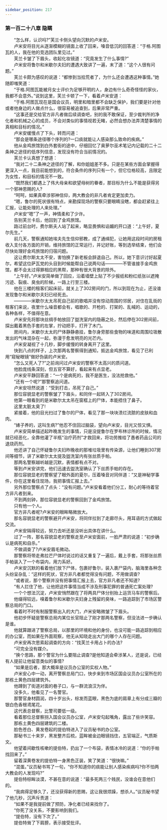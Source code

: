```yaml
---
sidebar_position: 217
---
```

### 第一百二十八章 隐瞒  


　　“怎么样，认识吗?”芙兰卡侧头望向沉默的卢米安。  
　　卢米安将目光从逐渐模糊的镜面上收了回来，嗓音低沉的回答道：“于格.阿图瓦的人，我在他的竞选团队里见过。”  
　　芙兰卡皱了下眉头，收起化妆镜道：“究竟发生了什么事情?”  
　　卢米安将鲁尔和米歇尔夫妇的遭遇大致讲了一遍，末了道：“这个人很有问题。”  
　　芙兰卡颇为感叹的说道：“都惨到当拾荒者了，为什么还会遭遇这种事情。”她随即嗤笑道：  
　　“于格.阿图瓦能被月女士评价为足够开明的人，身边有什么奇奇怪怪的家伙，我都不会意外。”说到这里，芙兰卡顿了一下，看着卢米安道：  
　　“于格.阿图瓦现在是国会议员，明里和暗里都不会缺乏保护，我们要是针对他或者他身边的人做点什么，很容易被追查到，后果非常严重。  
　　“这事还是交给官方非凡者做后续调查吧，别的我不敢保证，至少裁判所的净化者和机械之心的成员，不会对类似的事情视若无睹，必然会想办法弄清楚事情的真相和目标的情况。”  
　　卢米安缓慢点了下头，转而问道：  
　　“那会是哪条途径哪个序列的?一口痰就能让人感染那么致命的疾病。”  
　　他从金鸡旅馆到白外套街的途中，仔细回忆了奥萝尔巫术笔记内记载的二十二条神之途径的低序列信息，发现没有符合当前情况的。  
　　芙兰卡认真想了想道：  
　　“我对二十二条神之途径的了解，和你姐姐差不多。只是在某些方面会掌握得更深入一点，我目前能想到的，符合条件的序列只有一个，但它位格较高，且限定为女性，和目标的情况不一致。  
　　“既然我们都遇上了伟大母亲和欲望母树的眷者，那目标为什么不能是获得另一个邪神恩赐的人?  
　　“呵呵，如果真牵涉邪神信仰，两大教会的非凡者肯定更加卖力。  
　　“嗯，鲁尔的死状很有特点，来勘探现场的警察只要眼睛没瞎，都会赶紧往上汇报，让能处理的人来处理。”  
　　卢米安“嗯”了一声，神情柔和了少许。  
　　告别芙兰卡后，他回到了金鸡旅馆。  
　　路过前台时，费尔斯夫人站了起来，略显畏惧和谄媚的开口道：“上午好，夏尔先生。”  
　　前几天，警察通知她埃夫先生信仰邪教，成了通缉犯，让她用这段时间的房租收入支付各方面的开销，维持旅馆的正常运行，并记好账，等到选举结束，他们会尽快处理好金鸡旅馆的归宿问题。  
　　这让费尔斯太太不安，害怕换了新老板会辞退自己。所以，她下意识讨好起夏尔，希望这位萨瓦党的头目到时候能帮自己说两句话————不管谁接手金鸡旅馆，都不会太过得罪相应的黑帮，那种有很大背景的除外。  
　　“上午好。”卢米安简单做了回应，沿着墙壁上贴了不少报纸和粉红纸张以遮掩污迹、裂痕、臭虫的阶梯，一路上行至三楼。  
　　他在三楼的租客们起床前，就关上了302房间的门，所以到现在为止，还没谁发现鲁尔和米歇尔夫妇已经死去。  
　　————米歇尔太太吊死自己前的歌唱并没有惊动周围的邻居，对住在乱街的租客们来说，夜里什么噪音都会有，唱歌的、开枪的、打架的、乱喊的、运动的，各种各样，不值得在意。  
　　卢米安先将那块丝绸手帕放回了盥洗室内的隐蔽之处，然后停在302房间前，探出戴着黑色手套的左掌，拧动把手，打开了木门。  
　　房间内，米歇尔太太的尸体静静悬挂，鲁尔身旁那些食物的味道和周围垃圾散发出的气味混杂在一起，弥漫于愈发明亮的光芒内。  
　　卢米安凝视了十几秒，脚步缓慢的转身离开了这里。  
　　快到八点的样子，上次那两名警察得到通知，抵达金鸡旅馆，看见了已利用“窥秘眼镜”做好伪装的卢米安。  
　　“怎么又死人了?”之前询问过卢米安的警察不太高兴的质问道。  
　　他脸庞线条深刻，但五官不算好，看起来有点显老。  
　　卢米安平静回答道：“一个是病死的，我不是医生，没法抢救他。”  
　　“还有一个呢?”那警察追问道。  
　　卢米安坦然说道：“受到打击，吊死了自己。”  
　　那位容貌显老的警察皱了下眉头，和同伴一起转入了302房间。  
　　他第一眼看到的是米歇尔太太吊在窗框上的尸体，本能捂住了鼻子。  
　　这里太脏太臭了!  
　　紧接着，他的目光扫过了鲁尔的尸体，看见了那一块块溃烂流脓的皮肤和血肉。  
　　“婊子养的，这叫生病?”他忍不住回过脑袋，望向卢米安，目光又惊又惧。  
　　卢米安简单描述起昨晚发生的事情，只是没提鲁尔在罗布林诊所的时候，情况就已经恶化，全靠他灌了半瓶“治疗药剂”才救回来，将功劳推给了愚者药品公司的退烧药剂。  
　　他还讲了自己怀疑鲁尔夫妇昨晚收的那堆垃圾里有传染源，让他们睡到307房间等细节，讲了米歇尔太太提及盥洗室内有张丝质手帕。  
　　那两名警察越听越是沉默，表情都有点不对。  
　　等到卢米安讲完，他们迅速去盥洗室确认了下丝质手帕的存在。  
　　那位容貌显老的警察望了眼外面的夏尔，压着嗓音对同伴道：“又是神秘学事件，你在这里看住现场，我把事情汇报上去。”  
　　另外那位警察点了点头：“没有问题。”卢米安看着他们分工，耐心的等待着官方非凡者到来。  
　　不到两刻钟，那位容貌显老的警察回到了金鸡旅馆。  
　　只有他一个人。  
　　官方非凡者呢?卢米安的眼眸略微放大。  
　　那名容貌显老的警察避开卢米安，将同伴拉到了走廊尽头，用耳语的方式做起交流。  
　　卢米安隔得较远，努力去听还是没听出具体在讲什么。  
　　过了一阵，那名容貌显老的警察走至卢米安面前，一脸严肃的说道：“初步确认是病死和自杀。”  
　　不做调查了?卢米安眉毛微动。  
　　那警察将带走弗拉芒尸体时说过的话又重复了一遍后，戴上手套，将那张丝质手帕装入了一个布袋内，用力系好。  
　　卢米安沉默的看着他们放下尸体，包裹好鲁尔，装入裹尸袋内，脑海里各种念头纷呈杂乱：“这样的死状，官方非凡者都觉得没有问题，不用做调查?  
　　“或者说，那个警察并没有把事情汇报上去，官方非凡者还不知道?  
　　“有人拦住了他，让他把这件事情当成不涉及刑事犯罪的普通死亡案处理?  
　　一个个想法沉淀，卢米安悄然跟在了将两具尸体分别抬上运货马车的警察后。  
　　他缀得较远，嗅着鲁尔和米歇尔夫妇身上残留的臭味，一路追踪到了市场区警察总局的门口。  
　　看着时不时有制服警察出入的大门，卢米安略微皱了下眉头。  
　　他初步怀疑是警察总局内某位长官阻止了刚才那两名警察，但没法进一步确认是谁。  
　　他就算跟进了警察总局，以那里的环境和他的身份，也没可能一路追踪到相应的办公室，而如果在外面观察，他无从知晓走出大门的哪个人存在问题。  
　　卢米安再次思索起调查的方向：“找芙兰卡用占卜的办法?  
　　“可完全没有媒介。  
　　“换个思路，那个警官为什么要阻止调查?是他知道会牵涉某人，还是说，已经有人提前让他留意类似的事情?  
　　“如果是后者，那大概率是议员办公室的实权人物。”  
　　卢米安心中一动，离开警察总局门口，快步来到市场区国会议员办公室所在的那栋土黄色四层建筑外。  
　　他蹲到了街道对面的巷子口，与一群流浪汉为伴。  
　　没多久，他看见了一名警官。  
　　那警官身材圆润，四十岁出头，棕发而蓝眼，黑色为底的肩章上有分成三瓣的银白色香根鸢尾花。  
　　这代表总督察，比警司要低一级。  
　　看着那位总督察拐入国会议员办公室，卢米安勾起嘴角，露出了些许笑容。  
　　那栋土黄色四层建筑的二楼。  
　　脸色苍白、黄发卷起的提伯特进入了议员秘书的办公室。  
　　那秘书三十来岁，黑发整齐后梳，蓝眸被金边眼镜挡住，五官端正，气质斯文。  
　　他望着间歇性咳嗽的提伯特，扔出了一个布袋，表情冰冷的说道：“你的手帕找回来了。”  
　　留着深黄卷发的提伯特一身黑色正装，笑了笑道：“很快嘛。”  
　　“混蛋。”议员秘书骂了一句，“你不知道你的痰能让别人感染疾病吗?你不怕两大教会的人发现吗?”  
　　提伯特棕眸淡漠，不甚在意的说道：“最多死两三个贱民，没谁会在意他们的。  
　　“我病得足够久了，还没获得新的恩赐，这让我很烦躁，想杀人。”议员秘书望了他几秒，沉声斥责道：  
　　“如果不是我提前做了预防，净化者已经来找你了。  
　　“你死了没关系，不要影响到我们。  
　　“提伯特，没有下次了。”  
　　提伯特耸了下肩膀，表示接受批评。  
